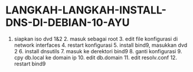 # LANGKAH-LANGKAH-INSTALL-DNS-DI-DEBIAN-10-AYU
1. siapkan iso dvd 1&amp;2 2. masuk sebagai root 3. edit file konfigurasi di network interfaces 4. restart konfigurasi 5. install bind9, masukkan dvd 2  6. install dnsutils 7. masuk ke derektori bind9 8. ganti konfigurasi 9. cpy db.local ke domain ip 10. edit db.domain 11. edit resolv.conf 12. restart bind9

